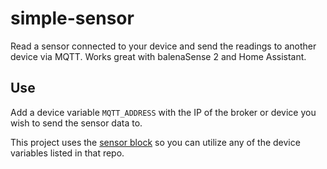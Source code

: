 # simple-sensor
Read a sensor connected to your device and send the readings to another device via MQTT. Works great with balenaSense 2 and Home Assistant.

## Use
Add a device variable `MQTT_ADDRESS` with the IP of the broker or device you wish to send the sensor data to.

This project uses the [sensor block](https://github.com/balenablocks/sensor) so you can utilize any of the device variables listed in that repo.

